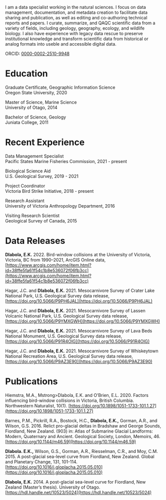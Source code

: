 I am a data specialist working in the natural sciences. I focus on data management, documentation, and metadata creation to facilitate data sharing and publication, as well as editing and co-authoring technical reports and papers. I curate, summarize, and QAQC scientific data from a variety of fields, including geology, geography, ecology, and wildlife biology. I also have experience with legacy data rescue to preserve institutional knowledge and transform scientific data from historical or analog formats into useble and accessible digital data.

ORCID: [0000-0002-2510-9948](https://orcid.org/0000-0002-2510-9948 "ORCID")

# Education

Graduate Certificate, Geographic Information Science
<br>Oregon State University, 2020

Master of Science, Marine Science
<br>University of Otago, 2014

Bachelor of Science, Geology
<br>Juniata College, 2011

# Recent Experience

Data Management Specialist
<br>Pacific States Marine Fisheries Commission, 2021 - present

Biological Science Aid
<br>U.S. Geological Survey, 2019 - 2021

Project Coordinator
<br>Victoria Bird Strike Initiative, 2018 - present

Research Assistant
<br>University of Victoria Anthropology Department, 2016

Visiting Research Scientist
<br>Geological Survey of Canada, 2015

# Data Releases

<strong>Dlabola, E.K.</strong> 2022. Bird-window collisions at the University of Victoria, Victoria, BC from 1990–2021, ArcGIS Online data, [https://www.arcgis.com/home/item.html?id=38ffe5fa61f54c1b8e536072f06fb3cc](https://www.arcgis.com/home/item.html?id=38ffe5fa61f54c1b8e536072f06fb3cc)

Hagar, J.C. and <strong>Dlabola, E.K.</strong> 2021. Mesocarnivore Survey of Crater Lake National Park, U.S. Geological Survey data release, [https://doi.org/10.5066/P9PH6JAL](https://doi.org/10.5066/P9PH6JAL)

Hagar, J.C. and <strong>Dlabola, E.K.</strong> 2021. Mesocarnivore Survey of Lassen Volcanic National Park, U.S. Geological Survey data release, [https://doi.org/10.5066/P9YMXGWH](https://doi.org/10.5066/P9YMXGWH)

Hagar, J.C. and <strong>Dlabola, E.K.</strong> 2021. Mesocarnivore Survey of Lava Beds National Monument, U.S. Geological Survey data release, [https://doi.org/10.5066/P91R4OIG](https://doi.org/10.5066/P91R4OIG)

Hagar, J.C. and <strong>Dlabola, E.K.</strong> 2021. Mesocarnivore Survey of Whiskeytown National Recreation Area, U.S. Geological Survey data release, [https://doi.org/10.5066/P9AZ3E90](https://doi.org/10.5066/P9AZ3E90)

# Publications

Hiemstra, M.A., Mstrong>Dlabola, E.K.</strong> and O’Brien, E.L. 2020. Factors influencing bird-window collisions in Victoria, British Columbia. Northwestern Naturalist, 10(1). [https://doi.org/10.1898/1051-1733-101.1.27](https://doi.org/10.1898/1051-1733-101.1.27)

Barnes, P.M., Pickrill, R.A., Bostock, H.C., <strong>Dlabola, E.K.,</strong> Gorman, A.R., and Wilson, G.S. 2016. Relict pro-glacial deltas in Bradshaw and George Sounds, Fiordland, New Zealand. (903) in: Atlas of Submarine Glacial Landforms: Modern, Quaternary and Ancient. Geological Society, London, Memoirs, 46. [https://doi.org/10.1144/m46.59](https://doi.org/10.1144/m46.59)

<strong>Dlabola. E.K.,</strong> Wilson, G.S., Gorman, A.R., Riesselman, C.R., and Moy, C.M. 2015. A post-glacial sea-level curve from Fiordland, New Zealand. Global and Planetary Change, 131, 101-114. [https://doi.org/10.1016/j.gloplacha.2015.05.010](https://doi.org/10.1016/j.gloplacha.2015.05.010)

<strong>Dlabola, E.K.</strong> 2014. A post-glacial sea-level curve for Fiordland, New Zealand (Master’s thesis). University of Otago. [https://hdl.handle.net/10523/5024](https://hdl.handle.net/10523/5024)

